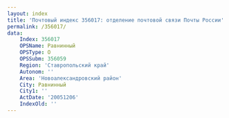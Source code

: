 ```yaml
---
layout: index
title: 'Почтовый индекс 356017: отделение почтовой связи Почты России'
permalink: /356017/
data:
    Index: 356017
    OPSName: Равнинный
    OPSType: О
    OPSSubm: 356059
    Region: 'Ставропольский край'
    Autonom: ''
    Area: 'Новоалександровский район'
    City: Равнинный
    City1: ''
    ActDate: '20051206'
    IndexOld: ''
---
```

